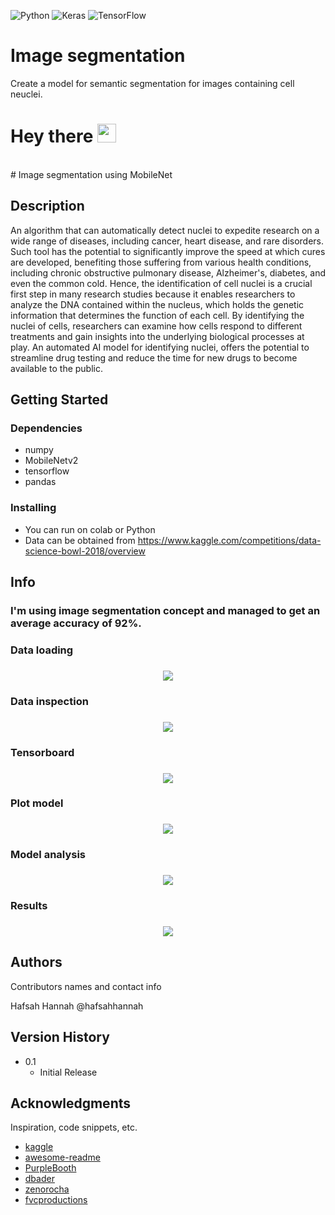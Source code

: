 ![Python](https://img.shields.io/badge/python-3670A0?style=for-the-badge&logo=python&logoColor=ffdd54)
![Keras](https://img.shields.io/badge/Keras-%23D00000.svg?style=for-the-badge&logo=Keras&logoColor=white)
![TensorFlow](https://img.shields.io/badge/TensorFlow-%23FF6F00.svg?style=for-the-badge&logo=TensorFlow&logoColor=white)<br>

# Image segmentation
 Create a model for semantic segmentation for images containing cell neuclei.
 <br>

<h1>
  Hey there
  <img src="https://media.giphy.com/media/hvRJCLFzcasrR4ia7z/giphy.gif" width="30px"/>
</h1><br>
# Image segmentation using MobileNet

## Description

An algorithm that can automatically detect nuclei to expedite research on a wide 
range of diseases, including cancer, heart disease, and rare disorders. Such tool has 
the potential to significantly improve the speed at which cures are developed, 
benefiting those suffering from various health conditions, including chronic 
obstructive pulmonary disease, Alzheimer's, diabetes, and even the common cold.
Hence, the identification of cell nuclei is a crucial first step in many research studies 
because it enables researchers to analyze the DNA contained within the nucleus, 
which holds the genetic information that determines the function of each cell. By 
identifying the nuclei of cells, researchers can examine how cells respond to 
different treatments and gain insights into the underlying biological processes at 
play. An automated AI model for identifying nuclei, offers the potential to streamline 
drug testing and reduce the time for new drugs to become available to the public.


## Getting Started

### Dependencies

* numpy
* MobileNetv2
* tensorflow
* pandas

### Installing

* You can run on colab or Python
* Data can be obtained from
https://www.kaggle.com/competitions/data-science-bowl-2018/overview


## Info

### I'm using image segmentation concept and managed to get an average accuracy of 92%. 

### Data loading

<h3><center>
  <img src="https://github.com/hafsahhannah/Image-Segmentation/blob/3c8b7043d305d367e47158a16e85575ad63fdd2b/Snapshots/image_loading.PNG" />
</h3></center>

### Data inspection 

<h3><center>
  <img src="https://github.com/hafsahhannah/Image-Segmentation/blob/3c8b7043d305d367e47158a16e85575ad63fdd2b/Snapshots/predicted_mask.PNG" />
</h3></center>

### Tensorboard 

<h3><center>
  <img src="https://github.com/hafsahhannah/Image-Segmentation/blob/3c8b7043d305d367e47158a16e85575ad63fdd2b/Snapshots/tensorboard.PNG" />
</h3></center>

### Plot model

<h3><center>
  <img src="Snapshots/model.png" />
</h3></center>

### Model analysis

<h3><center>
  <img src="https://github.com/hafsahhannah/Image-Segmentation/blob/e20bec0cfb458e50062849f34cbebf77a0f9eff6/Snapshots/model_analysis.PNG" />
</h3></center>

### Results
<h3><center>
  <img src="https://github.com/hafsahhannah/Image-Segmentation/blob/e20bec0cfb458e50062849f34cbebf77a0f9eff6/Snapshots/predicted_mask.PNG" />
</h3></center>

## Authors

Contributors names and contact info

Hafsah Hannah
@hafsahhannah

## Version History

* 0.1
    * Initial Release

## Acknowledgments

Inspiration, code snippets, etc.
* [kaggle](https://www.kaggle.com/competitions/data-science-bowl-2018/overview)
* [awesome-readme](https://github.com/matiassingers/awesome-readme)
* [PurpleBooth](https://gist.github.com/PurpleBooth/109311bb0361f32d87a2)
* [dbader](https://github.com/dbader/readme-template)
* [zenorocha](https://gist.github.com/zenorocha/4526327)
* [fvcproductions](https://gist.github.com/fvcproductions/1bfc2d4aecb01a834b46)

